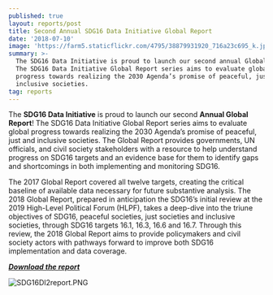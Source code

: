 ```yaml
---
published: true
layout: reports/post
title: Second Annual SDG16 Data Initiative Global Report
date: '2018-07-10'
image: 'https://farm5.staticflickr.com/4795/38879931920_716a23c695_k.jpg'
summary: >-
  The SDG16 Data Initiative is proud to launch our second annual Global Report!
  The SDG16 Data Initiative Global Report series aims to evaluate global
  progress towards realizing the 2030 Agenda’s promise of peaceful, just and
  inclusive societies.
tag: reports
---
```


The **SDG16 Data Initiative** is proud to launch our second **Annual Global Report**! The SDG16 Data Initiative Global Report series aims to evaluate global progress towards realizing the 2030 Agenda’s promise of peaceful, just and inclusive societies. The Global Report provides governments, UN officials, and civil society stakeholders with a resource to help understand progress on SDG16 targets and an evidence base for them to identify gaps and shortcomings in both implementing and monitoring SDG16.

The 2017 Global Report covered all twelve targets, creating the critical baseline of available data necessary for future substantive analysis. The 2018 Global Report, prepared in anticipation the SDG16’s initial review at the 2019 High-Level Political Forum (HLPF), takes a deep-dive into the triune objectives of SDG16, peaceful societies, just societies and inclusive societies, through SDG16 targets 16.1, 16.3, 16.6 and 16.7. Through this review, the 2018 Global Report aims to provide policymakers and civil society actors with pathways forward to improve both SDG16 implementation and data coverage.

**_[Download the report](https://drive.google.com/file/d/1yYs86j8wT4e49VdioBVjvSHKMhlPJrXv/view?usp=sharing)_**

![SDG16DI2report.PNG]({{site.baseurl}}/img/SDG16DI2report.PNG)

